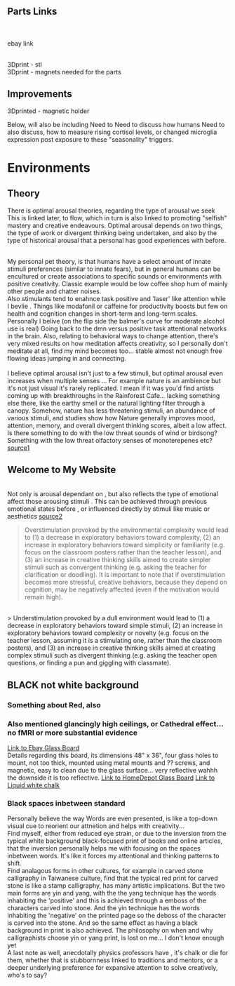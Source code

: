 ## Parts Links

<br>
<br> ebay link


<br> 3Dprint - stl
<br> 3Dprint - magnets needed for the parts

## Improvements
3Dprinted - magnetic holder

Below, will also be including
Need to 
Need to discuss how humans
Need to also discuss, how to measure rising cortisol levels, or changed microglia expression post exposure to these "seasonality" triggers.

# Environments
## Theory
There is optimal arousal theories, regarding the type of arousal we seek 
This is linked later, to flow, which in turn is also linked to promoting "selfish" mastery and creative endeavours. 
Optimal arousal depends on two things, the type of work or divergent thinking being undertaken, and also by the type of historical arousal that a personal has good experiences with before. 

<br> My personal pet theory, is that humans have a select amount of innate stimuli preferences (similar to innate fears), but in general humans can be encultured or create associations to specific sounds or environments with positive creativity. Classic example would be low coffee shop hum of mainly other people and chatter noises. 
<br> Also stimulants tend to enahnce task positive and 'laser' like attention while I bevlie . Things like modafonil or caffeine for productivity boosts but few on health and cognition changes in short-term and long-term scales. Personally I belive (on the flip side the balmer's curve for moderate alcohol use is real) Going back to the dmn versus positive task attentional networks in the brain. Also, relating to behavioral ways to change attention, there's very mixed results on how meditation affects creativity, so I personally don't meditate at all, find my mind becomes too... stable almost not enough free flowing ideas jumping in and connecting. 
<br> <br> I believe optimal arousal isn't just to a few stimuli, but optimal arousal even increases when multiple senses ... For example nature is an ambience but it's not just visual it's rarely replicated. I mean if it was you'd find artists coming up with breakthroughs in the Rainforest Cafe... lacking something else there, like the earthy smell or the natural lighting filter through a canopy. Somehow, nature has less threatening stimuli, an abundance of various stimuli, and studies show how Nature generally improves mood, attention, memory, and overall divergent thinking scores, albeit a low affect. Is there something to do with  the low threat sounds of wind or birdsong? Something with the low threat olfactory senses of monoterepenes etc? [source1](idkyet)
## Welcome to My Website


<br> Not only is arousal dependant on , but also reflects the type of emotional affect those arousing stimuli  . This can be achieved through previous emotional states before , or influenced directly by stimuli like music or aesthetics [source2](https://journals.plos.org/plosone/article?id=10.1371/journal.pone.0182210)
> Overstimulation provoked by the environmental complexity would lead to (1) a decrease in exploratory behaviors toward complexity, (2) an increase in exploratory behaviors toward simplicity or familiarity (e.g. focus on the classroom posters rather than the teacher lesson), and (3) an increase in creative thinking skills aimed to create simpler stimuli such as convergent thinking (e.g. asking the teacher for clarification or doodling). It is important to note that if overstimulation becomes more stressful, creative behaviors, because they depend on cognition, may be negatively affected (even if the motivation would remain high).
<br>
> Understimulation provoked by a dull environment would lead to (1) a decrease in exploratory behaviors toward simple stimuli, (2) an increase in exploratory behaviors toward complexity or novelty (e.g. focus on the teacher lesson, assuming it is a stimulating one, rather than the classroom posters), and (3) an increase in creative thinking skills aimed at creating complex stimuli such as divergent thinking (e.g. asking the teacher open questions, or finding a pun and giggling with classmate).



## BLACK not white background

### Something about Red, also

### Also mentioned glancingly high ceilings, or Cathedral effect... no fMRI or more substantial evidence
[Link to Ebay Glass Board]()
<br> Details regarding this board, its dimensions 48" x 36", four glass holes to mount, not too thick, mounted using metal mounts and ?? screws, and magnetic, easy to clean due to the glass surface... very reflective wahhh the downside it is too reflective. 
[Link to HomeDepot Glass Board](https://www.homedepot.com/p/U-Brands-47-in-x-35-in-Black-Surface-Frameless-Glass-Dry-Erase-Board-171U00-01/305167855)
[Link to Liquid white chalk]()



### Black spaces inbetween standard
Personally believe the way Words are even presented, is like a top-down visual cue to reorient our attnetion and helps with creativity...
<br> Find myself, either from reduced eye strain, or due to the inversion from the typical white background black-focused print of books and online articles, that the inversion personally helps me with focusing on the spaces inbetween words. It's like it forces my attentional and thinking patterns to shift. 
<br> Find analagous forms in other cultures, for example in carved stone calligraphy in Taiwanese culture, find that the typical red print for carved stone is like a stamp calligraphy, has many artistic implications. But the two main forms are yin and yang, with the the yang technique has the words inhabiting the 'positive' and this is achieved through a emboss of the characters carved into stone. And the yin technique has the words inhabiting the 'negative' on the printed page so the deboss of the character is carved into the stone. And so the same effect as having a black background in print is also achieved. The philosophy on when and why calligraphists choose yin or yang print, is lost on me... I don't know enough yet 
<br> A last note as well, anecdotally physics professors have , it's chalk or die for them, whether that is stubbornness linked to traditions and mentors, or a deeper underlying preference for expansive attention to solve creatively, who's to say? 



